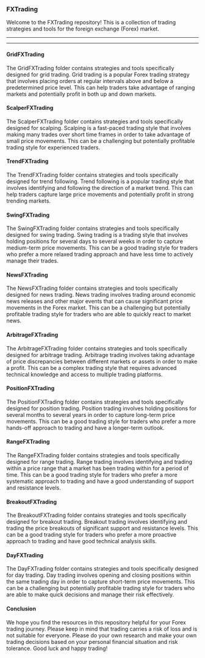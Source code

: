 
### FXTrading
Welcome to the FXTrading repository! This is a collection of trading strategies and tools for the foreign exchange (Forex) market.

--------------------------------------------------------------------
-----------------------------------------------------------------------

#### GridFXTrading
The GridFXTrading folder contains strategies and tools specifically designed for grid trading. Grid trading is a popular Forex trading strategy that involves placing orders at regular intervals above and below a predetermined price level. This can help traders take advantage of ranging markets and potentially profit in both up and down markets.

#### ScalperFXTrading
The ScalperFXTrading folder contains strategies and tools specifically designed for scalping. Scalping is a fast-paced trading style that involves making many trades over short time frames in order to take advantage of small price movements. This can be a challenging but potentially profitable trading style for experienced traders.

#### TrendFXTrading
The TrendFXTrading folder contains strategies and tools specifically designed for trend following. Trend following is a popular trading style that involves identifying and following the direction of a market trend. This can help traders capture large price movements and potentially profit in strong trending markets.

#### SwingFXTrading
The SwingFXTrading folder contains strategies and tools specifically designed for swing trading. Swing trading is a trading style that involves holding positions for several days to several weeks in order to capture medium-term price movements. This can be a good trading style for traders who prefer a more relaxed trading approach and have less time to actively manage their trades.

#### NewsFXTrading
The NewsFXTrading folder contains strategies and tools specifically designed for news trading. News trading involves trading around economic news releases and other major events that can cause significant price movements in the Forex market. This can be a challenging but potentially profitable trading style for traders who are able to quickly react to market news.

#### ArbitrageFXTrading
The ArbitrageFXTrading folder contains strategies and tools specifically designed for arbitrage trading. Arbitrage trading involves taking advantage of price discrepancies between different markets or assets in order to make a profit. This can be a complex trading style that requires advanced technical knowledge and access to multiple trading platforms.

#### PositionFXTrading
The PositionFXTrading folder contains strategies and tools specifically designed for position trading. Position trading involves holding positions for several months to several years in order to capture long-term price movements. This can be a good trading style for traders who prefer a more hands-off approach to trading and have a longer-term outlook.

#### RangeFXTrading
The RangeFXTrading folder contains strategies and tools specifically designed for range trading. Range trading involves identifying and trading within a price range that a market has been trading within for a period of time. This can be a good trading style for traders who prefer a more systematic approach to trading and have a good understanding of support and resistance levels.

#### BreakoutFXTrading
The BreakoutFXTrading folder contains strategies and tools specifically designed for breakout trading. Breakout trading involves identifying and trading the price breakouts of significant support and resistance levels. This can be a good trading style for traders who prefer a more proactive approach to trading and have good technical analysis skills.

#### DayFXTrading
The DayFXTrading folder contains strategies and tools specifically designed for day trading. Day trading involves opening and closing positions within the same trading day in order to capture short-term price movements. This can be a challenging but potentially profitable trading style for traders who are able to make quick decisions and manage their risk effectively.

#### Conclusion
We hope you find the resources in this repository helpful for your Forex trading journey. Please keep in mind that trading carries a risk of loss and is not suitable for everyone. Please do your own research and make your own trading decisions based on your personal financial situation and risk tolerance. Good luck and happy trading!
